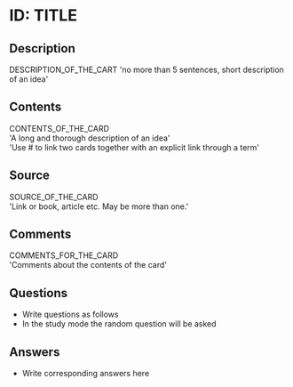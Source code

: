 # ID: TITLE

## Description
DESCRIPTION_OF_THE_CART
'no more than 5 sentences, short description of an idea'

## Contents
CONTENTS_OF_THE_CARD    
'A long and thorough description of an idea'    
'Use # to link two cards together with an explicit link through a term'

## Source
SOURCE_OF_THE_CARD   
'Link or book, article etc. May be more than one.'    

## Comments
COMMENTS_FOR_THE_CARD   
'Comments about the contents of the card'   

## Questions
* Write questions as follows    
* In the study mode the random question will be asked    
## Answers
* Write corresponding answers here    

